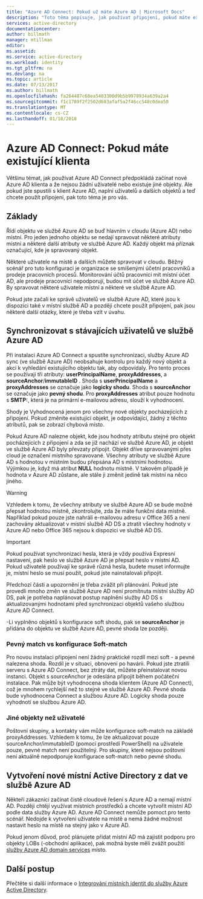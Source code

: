 ```yaml
---
title: "Azure AD Connect: Pokud už máte Azure AD | Microsoft Docs"
description: "Toto téma popisuje, jak používat připojení, pokud máte existujícího klienta Azure AD."
services: active-directory
documentationcenter: 
author: billmath
manager: mtillman
editor: 
ms.assetid: 
ms.service: active-directory
ms.workload: identity
ms.tgt_pltfrm: na
ms.devlang: na
ms.topic: article
ms.date: 07/13/2017
ms.author: billmath
ms.openlocfilehash: fa264487c68ea5403300d9b5b9978934a639a2a4
ms.sourcegitcommit: f1c1789f2f2502d683afaf5a2f46cc548c0dea50
ms.translationtype: MT
ms.contentlocale: cs-CZ
ms.lasthandoff: 01/18/2018
---
```

# <a name="azure-ad-connect-when-you-have-an-existent-tenant"></a>Azure AD Connect: Pokud máte existující klienta
Většinu témat, jak používat Azure AD Connect předpokládá začínat nové Azure AD klienta a že nejsou žádní uživatelé nebo existuje jiné objekty. Ale pokud jste spustili s klient Azure AD, naplní uživatelů a dalších objektů a teď chcete použít připojení, pak toto téma je pro vás.

## <a name="the-basics"></a>Základy
Řídí objektu ve službě Azure AD se buď hlavním v cloudu (Azure AD) nebo místní. Pro jeden jednoho objektu se nedají spravovat některé atributy místní a některé další atributy ve službě Azure AD. Každý objekt má příznak označující, kde je spravovaný objekt.

Některé uživatele na místě a dalších můžete spravovat v cloudu. Běžný scénář pro tuto konfiguraci je organizace se smíšenými účetní pracovníků a prodeje pracovních procesů. Monitorování účtů pracovníci mít místní účet AD, ale prodeje pracovníci nepodporují, budou mít účet ve službě Azure AD. By spravovat některé uživatele místní a některé ve službě Azure AD.

Pokud jste začali ke správě uživatelů ve službě Azure AD, které jsou k dispozici také v místní službě AD a později chcete použít připojení, pak jsou některé další otázky, které je třeba vzít v úvahu.

## <a name="sync-with-existing-users-in-azure-ad"></a>Synchronizovat s stávajících uživatelů ve službě Azure AD
Při instalaci Azure AD Connect a spustíte synchronizaci, služby Azure AD sync (ve službě Azure AD) neobsahuje kontrolu pro každý nový objekt a akci k vyhledání existujícího objektu tak, aby odpovídaly. Pro tento proces se používají tři atributy: **userPrincipalName**, **proxyAddresses**, a **sourceAnchor**/**immutableID** . Shoda s **userPrincipalName** a **proxyAddresses** se označuje jako **logicky shodu**. Shoda s **sourceAnchor** se označuje jako **pevný shodu**. Pro **proxyAddresses** atribut pouze hodnotu s **SMTP:**, která je na primární e-mailovou adresu, slouží k vyhodnocení.

Shody je Vyhodnocená jenom pro všechny nové objekty pocházejících z připojení. Pokud změníte existující objekt, je odpovídající, žádný z těchto atributů, pak se zobrazí chybová místo.

Pokud Azure AD nalezne objekt, kde jsou hodnoty atributu stejné pro objekt pocházejících z připojení a zda se již nachází ve službě Azure AD, je objekt ve službě Azure AD byly převzaty připojit. Objekt dříve spravovanými přes cloud je označení místního spravované. Všechny atributy ve službě Azure AD s hodnotou v místním budou přepsána AD s místními hodnotou. Výjimkou je, když má atribut **NULL** hodnotu místně. V takovém případě je hodnota v Azure AD zůstane, ale stále ji změnit jedině tak místní na něco jiného.

> [!WARNING]
> Vzhledem k tomu, že všechny atributy ve službě Azure AD se bude možné přepsat hodnotou místně, zkontrolujte, zda že máte funkční data místně. Například pokud pouze jste nahráli e-mailovou adresu v Office 365 a není zachovány aktualizovat v místní službě AD DS a ztratit všechny hodnoty v Azure AD nebo Office 365 nejsou k dispozici ve službě AD DS.

> [!IMPORTANT]
> Pokud používat synchronizaci hesla, která je vždy používá Expresní nastavení, pak heslo ve službě Azure AD je přepsat heslo v místní AD. Pokud uživatelé používají ke správě různá hesla, budete muset informujte je, místní heslo se musí použít, pokud jste nainstalovali připojit.

Předchozí části a upozornění je třeba zvážit při plánování. Pokud jste provedli mnoho změn ve službě Azure AD není promítnuta místní služby AD DS, pak je potřeba naplánovat postup naplnění služby AD DS s aktualizovanými hodnotami před synchronizaci objektů vašeho službou Azure AD Connect.

-Li vyplněno objektů s konfigurace soft shodu, pak se **sourceAnchor** je přidána do objektu ve službě Azure AD, pevné shoda lze později.

### <a name="hard-match-vs-soft-match"></a>Pevný match vs konfigurace Soft-match
Pro novou instalaci připojení není žádný praktické rozdíl mezi soft - a pevné nalezena shoda. Rozdíl je v situaci, obnovení po havárii. Pokud jste ztratili serveru s Azure AD Connect, bez ztráty dat, můžete přeinstalovat novou instanci. Objekt s sourceAnchor je odeslána připojit během počáteční instalace. Pak může být vyhodnocena shoda klientem (Azure AD Connect), což je mnohem rychlejší než to stejné ve službě Azure AD. Pevné shoda bude vyhodnocena Connect a službou Azure AD. Logicky shoda pouze vyhodnotí se službou Azure AD.

### <a name="other-objects-than-users"></a>Jiné objekty než uživatelé
Poštovní skupiny, a kontakty vám může konfigurace soft-match na základě proxyAddresses. Vzhledem k tomu, že lze aktualizovat pouze sourceAnchor/immutableID (pomocí prostředí PowerShell) na uživatele pouze, pevné match není použitelný. Pro skupiny, které nejsou poštovní není aktuálně nepodporuje konfigurace soft-match nebo pevné shodu.

## <a name="create-a-new-on-premises-active-directory-from-data-in-azure-ad"></a>Vytvoření nové místní Active Directory z dat ve službě Azure AD
Někteří zákazníci začínat čistě cloudové řešení s Azure AD a nemají místní AD. Později chtějí využívat místních prostředků a chcete vytvořit místní AD podle data služby Azure AD. Azure AD Connect nemůže pomoct pro tento scénář. Nedojde k vytvoření uživatele na místě a nemá žádné možnost nastavit heslo na místě na stejný jako v Azure AD.

Pokud jenom důvod, proč plánujete přidat místní AD má zajistit podporu pro objekty LOBs (-obchodní aplikace), pak možná byste měli zvážit použití [služby Azure AD domain services](../../active-directory-domain-services/index.md) místo.

## <a name="next-steps"></a>Další postup
Přečtěte si další informace o [Integrování místních identit do služby Azure Active Directory](active-directory-aadconnect.md).
